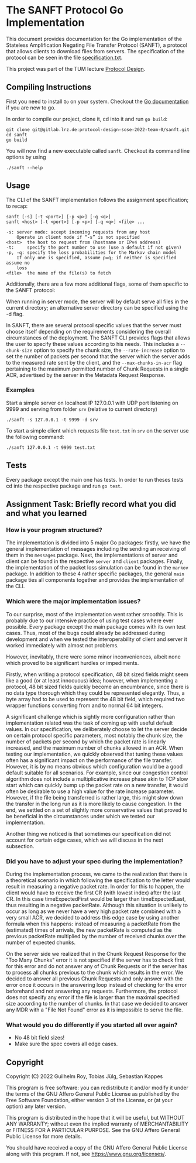 # The SANFT Protocol Go Implementation

This document provides documentation for the Go implementation of the
Stateless Amplification Negating File
Transfer Protocol (SANFT), a protocol that allows clients to download
files from servers.
The specification of the protocol can be seen in the file [specification.txt](specification.txt).

This project was part of the TUM lecture [Protocol Design](https://www.ce.cit.tum.de/cm/teaching/protocol-design/).

## Compiling Instructions
First you need to install `Go` on your system. Checkout the [Go documentation](https://go.dev/doc/install) if you are new to go.

In order to compile our project, clone it, cd into it and run `go build`:
```shell
git clone git@gitlab.lrz.de:protocol-design-sose-2022-team-0/sanft.git
cd sanft
go build
```
You will now find a new executable called `sanft`. Checkout its command line options by using
```shell
./sanft --help
```

## Usage
The CLI of the SANFT implementation follows the assignment specification;
to recap:
```
sanft [-s] [-t <port>] [-p <p>] [-q <q>]
sanft <host> [-t <port>] [-p <p>] [-q <q>] <file> ...

-s:	server mode: accept incoming requests from any host
	Operate in client mode if “-s” is not specified
<host> 	the host to request from (hostname or IPv4 address)
-t: 	specify the port number to use (use a default if not given)
-p, -q:	specify the loss probabilities for the Markov chain model
	If only one is specified, assume p=q; if neither is specified assume no
	loss
<file>	the name of the file(s) to fetch
```
Additionally, there are a few more additional flags, some of them specific to the SANFT protocol:

When running in server mode, the server will by default serve all files in the current directory;
an alternative server directory can be specified using the -d flag.

In SANFT, there are several protocol specific values that the server must choose itself depending
on the requirements considering the overall circumstances of the deployment.
The SANFT CLI provides flags that allows the user to specify these values according to his needs.
This includes a `--chunk-size` option to specify the chunk size, the `--rate-increase` option to 
set the number of packets per second that the server which the server adds to the measured rate sent
by the client, and the `--max-chunks-in-acr` flag pertaining to the maximum permitted number of Chunk Requests
in a single ACR, advertised by the server in the Metadata Request Response.

### Examples
Start a simple server on localhost IP 127.0.0.1 with UDP port listening on 9999 and serving from
folder `srv` (relative to current directory)
```shell
./sanft -s 127.0.0.1 -t 9999 -d srv
```
To start a simple client which requests file `test.txt` in `srv` on the server use the following command:
```shell
./sanft 127.0.0.1 -t 9999 test.txt
```

## Tests
Every package except the main one has tests. In order to run theses tests cd into the respective package and run `go test`.

## Assignment Task: Briefly record what you did and what you learned
### How is your program structured?
The implementation is divided into 5 major Go packages: firstly, we have the general implementation of messages
including the sending an receiving of them in the `messages` package. Next, the implementations 
of server and client can be found in the respective `server` and `client` packages.
Finally, the implementation of the packet loss simulation can be found in the `markov` package.
In addition to these 4 rather specific packages, the general `main` package ties all components together and
provides the implementation of the CLI.

### Which were the major implementation issues?
To our surprise, most of the implementation went rather smoothly. This is probably due to our intensive practice of
using test cases where ever possible. Every package except the main package comes with its own test cases.
Thus, most of the bugs could already be addressed during development and when we tested the interoperability of client and server it worked immediately with almost not problems.

However, inevitably, there were some minor inconveniences, albeit none which proved to be significant hurdles or impediments.

Firstly, when writing a protocol specification, 48 bit sized fields might seem like a good (or at least innocuous) idea;
however, when implementing a protocol, 48 bit sized fields quickly become an encumbrance, since there is no data type
thorough which they could be represented elegantly.
Thus, a byte array had to be used to represent the 48 bit field, which required two wrapper functions converting from and to normal
64 bit integers.

A significant challenge which is sightly more configuration rather than implementation related was the task of
coming up with useful default values. In our specification, we deliberately choose to let the server decide on certain
protocol specific parameters, most notably the chunk size, the number of packets per second by which the packet rate
is linearly increased, and the maximum number of chunks allowed in an ACR. When testing our implementation, we quickly
observed that tuning these values often has a significant impact on the performance of the file transfer. However, it is
by no means obvious which configuration would be a good default suitable for all scenarios. For example, since our
congestion control algorithm does not include a multiplicative increase phase akin to TCP slow start which can quickly
bump up the packet rate on a new transfer, it would often be desirable to use a high value for the rate increase
parameter.  However, if the file being transferred is rather large, this might slow down the transfer in the long run
as it is more likely to cause congestion. In the end, we settled on a set of slightly more conservative values that
proved to be beneficial in the circumstances under which we tested our implementation.

Another thing we noticed is that sometimes our specification did not account for certain edge cases, which we will
discuss in the next subsection.

### Did you have to adjust your spec during the implementation?
During the implementation process, we came to the realization that there is a theoretical scenario in which following
the specification to the letter would result in measuring a negative packet rate.
In order for this to happen, the client would have to receive the first CR (with lowest index) after the last CR.
In this case timeExpectedFirst would be larger than timeExpectedLast, thus resulting in a negative packetRate.
Although this situation is unlikely to occur as long as we never have a very high packet rate combined with a
very small ACR, we decided to address this edge case by using another formula when this happens: instead of measuring
a packetRate from the (estimated) times of arrivals, the new packetRate is computed as the previous packetRate multiplied
by the number of received chunks over the number of expected chunks.

On the server side we realized that in the Chunk Request Response for the "Too Many Chunks" error it is not specified if the server has to check first for this error and do not answer any of Chunk Requests or if the server has to process all chunks previous to the chunk which results in the error. We decided to answer all previous Chunk Requests and only answer with the error once it occurs in the answering loop instead of checking for the error beforehand and not answering any requests.
Furthermore, the protocol does not specify any error if the file is larger than the maximal specified size according to the number of chunks. In that case we decided to answer any MDR with a "File Not Found" error as it is impossible to serve the file.

### What would you do differently if you started all over again?
* No 48 bit field sizes!
* Make sure the spec covers all edge cases.

## Copyright
Copyright (C) 2022 Guilhelm Roy, Tobias Jülg, Sebastian Kappes

This program is free software: you can redistribute it and/or modify
it under the terms of the GNU Affero General Public License as
published by the Free Software Foundation, either version 3 of the
License, or (at your option) any later version.

This program is distributed in the hope that it will be useful,
but WITHOUT ANY WARRANTY; without even the implied warranty of
MERCHANTABILITY or FITNESS FOR A PARTICULAR PURPOSE.  See the
GNU Affero General Public License for more details.

You should have received a copy of the GNU Affero General Public License
along with this program.  If not, see <https://www.gnu.org/licenses/>.
